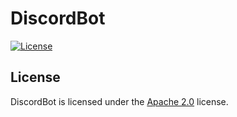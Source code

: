 # DiscordBot

[![License](https://lxgaming.github.io/images/badge/License-Apache%202.0-blue.svg)](https://www.apache.org/licenses/LICENSE-2.0)

## License
DiscordBot is licensed under the [Apache 2.0](https://www.apache.org/licenses/LICENSE-2.0) license.
